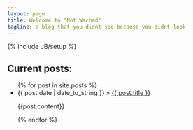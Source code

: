 ```yaml
---
layout: page
title: Welcome to "Not Wached"
tagline: a blog that you didnt see because you didnt look
---
```

{% include JB/setup %}

## Current posts:

<ul class="posts">
  {% for post in site.posts %}
    <li><span>{{ post.date | date_to_string }}</span> &raquo; <a href="{{ BASE_PATH }}{{ post.url }}">{{ post.title }}</a><p>{{post.content}}</p></li>
  {% endfor %}
</ul>
